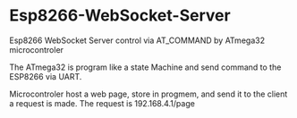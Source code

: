 # Esp8266-WebSocket-Server
Esp8266 WebSocket Server control via AT_COMMAND by ATmega32 microcontroler

The ATmega32 is program like a state Machine and send command to the ESP8266 via UART.

Microcontroler host a web page, store in progmem, and send it to the client a request is made.
The request is 192.168.4.1/page
